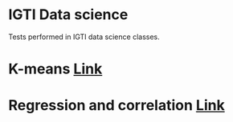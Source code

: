 # IGTI Data science

Tests performed in IGTI data science classes.


# K-means [Link](./k-means.ipynb)

# Regression and correlation [Link](./regression-and-correlation.ipynb)
